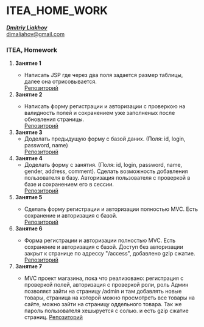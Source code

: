 # ITEA_HOME_WORK
[_**Dmitriy Liakhov**_](https://www.linkedin.com/in/dmitiy-liakhov-82388a183/)<br>
[dimaliahov@gmail.com](mailto:dimaliahov@gmail.com)


<h3>ITEA, Homework</h3>

<ol>
<li><strong>Занятие 1</strong></li>
    <ul>
        <li>
            <a>Написать JSP где через два поля задается размер таблицы, далее она отрисовывается.<br></a>
            <a href="https://github.com/LiakhovDmitriy/all/tree/HW-1/home_work_itea_01">Репозиторий</a>
        </li>
    </ul>
</li>
<li><strong>Занятие 2</strong></li>
    <ul>
        <li>
            <a>Написать форму регистрации и авторизации с проверкою на валидность полей и сохранением уже заполненых после обновления страницы. <br></a>
            <a href="https://github.com/LiakhovDmitriy/all/tree/HW-2/home_work_itea_02">Репозиторий</a>
        </li>
    </ul>
</li>
<li><strong>Занятие 3</strong>
    <ul>
        <li>
            <a>Доделать предыдущую форму с базой даних. (Поля: id, login, password, name)<br></a>
            <a href="https://github.com/LiakhovDmitriy/all/tree/HW-3/home_work_itea_03">Репозиторий</a>
        </li>
    </ul>
</li>
<li><strong>Занятие 4</strong>
    <ul>
        <li>
            <a>Доделать форму с занятия. (Поля: id, login, password, name, gender, address, comment). Сделать возможность добавления пользователя в базу. Авторизация пользователя с проверкой в базе и сохранением его в сессии.<br></a>
            <a href="https://github.com/LiakhovDmitriy/all/tree/HW-4/home_work_itea_04">Репозиторий</a>
        </li>
    </ul>
</li>
            <li><strong>Занятие 5</strong></li>
        <ul>
        <li>
            <a>Сделать форму регистрации и авторизации полностью MVC. Есть сохранение и авторизация с базой.  <br></a>
            <a href="https://github.com/LiakhovDmitriy/all/tree/HW-5/home_work_itea_05">Репозиторий</a>
        </li>
    </ul>
</li>
    </li>
            <li><strong>Занятие 6</strong></li>
        <ul>
        <li>
            <a>Форма регистрации и авторизации полностью MVC. Есть сохранение и авторизация с базой. Доступ без авторизации закрыт к странице по адрессу "/access", добавлено gzip сжатие.<br></a>
            <a href="https://github.com/LiakhovDmitriy/all/tree/HW-6/home_work_itea_06">Репозиторий</a>
        </li>
    </ul>
</li>
    <li><strong>Занятие 7</strong></li>
        <ul>
        <li>
            <a>MVC проект магазина, пока что реализовано: регистрация с проверкой полей, авторизация с проверкой роли, роль Админ позволяєт зайти на страницу /admin и там добавлять новые товары, страница на которой можно просмотреть все товары на сайте, можно зайти на страницу оддельного товара. Так же пароль пользователя хешыруется с солью. и есть gzip сжатие страниц.
            <a href="https://github.com/LiakhovDmitriy/home_work_itea_07">Репозиторий</a>
        </li>
    </ul>
</li>
        </ol>

